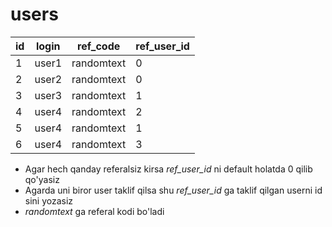 # users

| id | login | ref_code   | ref_user_id |
|----|-------|------------|-------------|
| 1  | user1 | randomtext | 0           |
| 2  | user2 | randomtext | 0           |
| 3  | user3 | randomtext | 1           |
| 4  | user4 | randomtext | 2           |   
| 5  | user4 | randomtext | 1           |   
| 6  | user4 | randomtext | 3           |   

- Agar hech qanday referalsiz kirsa _ref_user_id_ ni default holatda 0 qilib qo'yasiz 
- Agarda uni biror user taklif qilsa shu _ref_user_id_ ga taklif qilgan userni id sini yozasiz 
- _randomtext_ ga referal kodi bo'ladi
